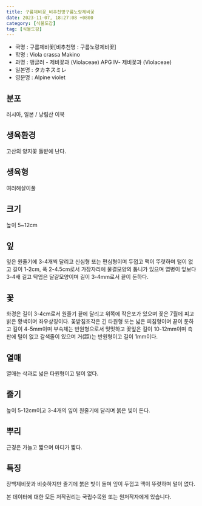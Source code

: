 ```yaml
---
title: 구름제비꽃_비추천명구름노랑제비꽃
date: 2023-11-07, 18:27:08 +0800
category: [식물도감]
tag: [식물도감]
---
```




- 국명 : 구름제비꽃[비추천명 : 구름노랑제비꽃]
- 학명 : Viola crassa Makino
- 과명 : 앵글러 - 제비꽃과 (Violaceae) APG Ⅳ- 제비꽃과 (Violaceae)
- 일본명 : タカネスミレ
- 영문명 : Alpine violet


## 분포
러시아, 일본 / 낭림산 이북
## 생육환경
고산의 양지꽃 돌밭에 난다.
## 생육형
여러해살이풀 
## 크기
높이 5~12cm
## 잎
잎은 원줄기에 3-4개씩 달리고 신심형 또는 편심형이며 두껍고 맥이 뚜렷하며 털이 없고 길이 1-2cm, 폭 2-4.5cm로서 가장자리에 물결모양의 톱니가 있으며 엽병이 잎보다 3-4배 길고 탁엽은 달걀모양이며 길이 3-4mm로서 끝이 둔하다.
## 꽃
화경은 길이 3-4cm로서 원줄기 끝에 달리고 위쪽에 작은포가 있으며 꽃은 7월에 피고 밝은 황색이며 좌우상칭이다. 꽃받침조각은 긴 타원형 또는 넓은 피침형이며 끝이 둔하고 길이 4-5mm이며 부속체는 반원형으로서 밋밋하고 꽃잎은 길이 10-12mm이며 측판에 털이 없고 갈색줄이 있으며 거(距)는 반원형이고 길이 1mm이다.
## 열매
열매는 삭과로 넓은 타원형이고 털이 없다.
## 줄기
높이 5-12cm이고 3-4개의 잎이 원줄기에 달리며 붉은 빛이 돈다.
## 뿌리
근경은 가늘고 짧으며 마디가 짧다.
## 특징
장백제비꽃과 비슷하지만 줄기에 붉은 빛이 돌며 잎이 두껍고 맥이 뚜렷하며 털이 없다.






본 데이터에 대한 모든 저작권리는 국립수목원 또는 원저작자에게 있습니다.
